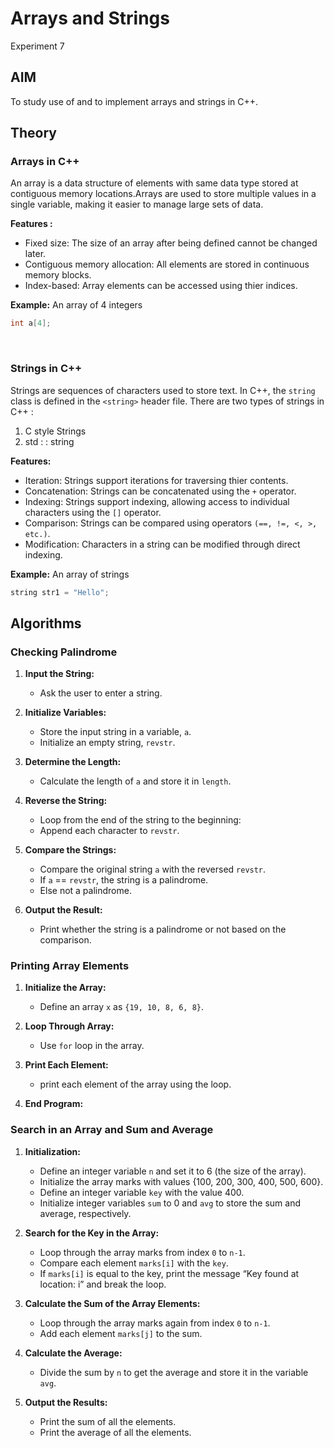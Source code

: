 # Arrays and Strings
Experiment 7


## AIM
To study use of and to implement arrays and strings in C++.

## Theory

### Arrays in C++
An array is a data structure of elements with same data type stored at contiguous memory locations.Arrays are used to store multiple values in a single variable, making it easier to manage large sets of data.

**Features :**
- Fixed size: The size of an array after being defined cannot be changed later.
- Contiguous memory allocation: All elements are stored in continuous memory blocks.
- Index-based: Array elements can be accessed using thier indices.

**Example:**
An array of 4 integers
```cpp
int a[4]; 
```
<br>


### Strings in C++
Strings are sequences of characters used to store text. In C++, the `string` class is defined in the ```<string>``` header file. There are two types of strings in C++ : <br>
1. C style Strings
2. std : : string

**Features:**
- Iteration: Strings support iterations for traversing thier contents.
- Concatenation: Strings can be concatenated using the `+` operator.
- Indexing: Strings support indexing, allowing access to individual characters using the `[]` operator.
- Comparison: Strings can be compared using operators `(==, !=, <, >, etc.)`.
- Modification: Characters in a string can be modified through direct indexing.

**Example:**
An array of strings
```cpp
string str1 = "Hello"; 
```
## Algorithms
### Checking Palindrome


1. **Input the String:**
   - Ask the user to enter a string.

2. **Initialize Variables:**
   - Store the input string in a variable, `a`.
   - Initialize an empty string, `revstr`.

3. **Determine the Length:**
   - Calculate the length of `a` and store it in `length`.

4. **Reverse the String:**
   - Loop from the end of the string to the beginning:
   - Append each character to `revstr`.

5. **Compare the Strings:**
   - Compare the original string `a` with the reversed `revstr`.
   - If `a` == `revstr`, the string is a palindrome.
   - Else not a palindrome.

6. **Output the Result:**
   - Print whether the string is a palindrome or not based on the comparison.


### Printing Array Elements

1. **Initialize the Array:**
   - Define an array `x` as  `{19, 10, 8, 6, 8}`.

2. **Loop Through Array:**
   - Use `for` loop in the array.

3. **Print Each Element:**
   - print each element of the array using the loop.

4. **End Program:**



### Search in an Array and Sum and Average

1. **Initialization:**
   - Define an integer variable `n` and    set it to 6 (the size of the array).
   - Initialize the array marks with values {100, 200, 300, 400, 500, 600}.
   - Define an integer variable `key` with the value 400.
   - Initialize integer variables `sum` to 0 and `avg` to store the sum and average, respectively.

2. **Search for the Key in the Array:**
   - Loop through the array marks from index `0` to `n-1`.
   - Compare each element `marks[i]` with the `key`.
   - If `marks[i]` is equal to the key, print the message “Key found at location: i” and break the loop.

3. **Calculate the Sum of the Array Elements:**
   - Loop through the array marks again from index `0` to `n-1`.
   - Add each element `marks[j]` to the sum.

4. **Calculate the Average:**
   - Divide the sum by `n` to get the average and store it in the variable `avg`.

5. **Output the Results:**
   - Print the sum of all the elements.
   - Print the average of all the elements.
